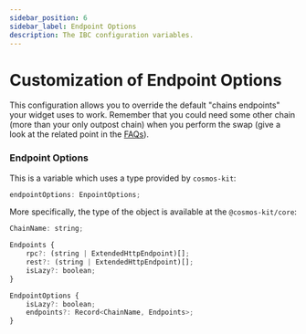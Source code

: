 ```yaml
---
sidebar_position: 6
sidebar_label: Endpoint Options
description: The IBC configuration variables.
---
```


# Customization of Endpoint Options

This configuration allows you to override the default "chains endpoints" your
widget uses to work. Remember that you could need some other chain (more than 
your only outpost chain) when you perform the swap (give a look at the related
point in the [FAQs](http://localhost:3000/faq#how-can-i-add-assets-to-the-platform)).

### Endpoint Options

This is a variable which uses a type provided by `cosmos-kit`:
```js
endpointOptions: EnpointOptions;
```

More specifically, the type of the object is available at the 
`@cosmos-kit/core`:

```js
ChainName: string;

Endpoints {
    rpc?: (string | ExtendedHttpEndpoint)[];
    rest?: (string | ExtendedHttpEndpoint)[];
    isLazy?: boolean;
}

EndpointOptions {
    isLazy?: boolean;
    endpoints?: Record<ChainName, Endpoints>;
}
```
